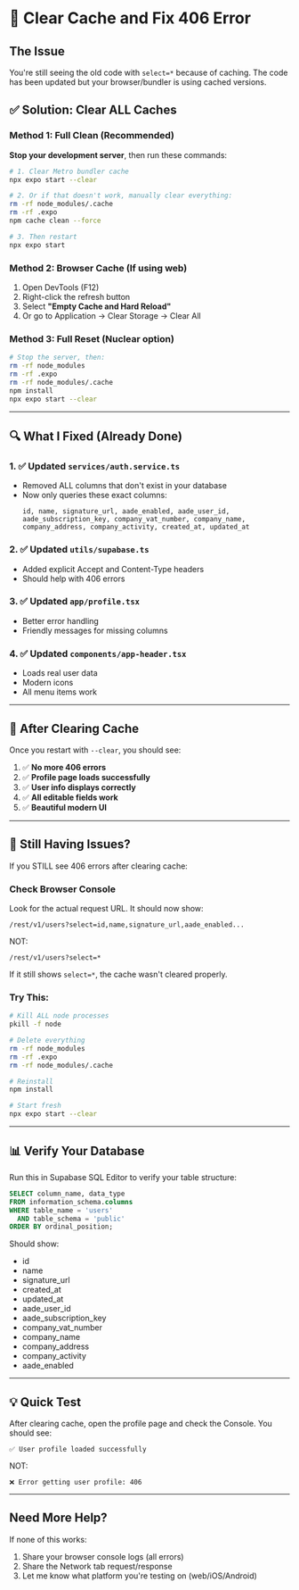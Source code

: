 # 🔧 Clear Cache and Fix 406 Error

## The Issue
You're still seeing the old code with `select=*` because of caching. The code has been updated but your browser/bundler is using cached versions.

## ✅ Solution: Clear ALL Caches

### Method 1: Full Clean (Recommended)

**Stop your development server**, then run these commands:

```bash
# 1. Clear Metro bundler cache
npx expo start --clear

# 2. Or if that doesn't work, manually clear everything:
rm -rf node_modules/.cache
rm -rf .expo
npm cache clean --force

# 3. Then restart
npx expo start
```

### Method 2: Browser Cache (If using web)

1. Open DevTools (F12)
2. Right-click the refresh button
3. Select **"Empty Cache and Hard Reload"**
4. Or go to Application → Clear Storage → Clear All

### Method 3: Full Reset (Nuclear option)

```bash
# Stop the server, then:
rm -rf node_modules
rm -rf .expo
rm -rf node_modules/.cache
npm install
npx expo start --clear
```

---

## 🔍 What I Fixed (Already Done)

### 1. ✅ Updated `services/auth.service.ts`
- Removed ALL columns that don't exist in your database
- Now only queries these exact columns:
  ```
  id, name, signature_url, aade_enabled, aade_user_id,
  aade_subscription_key, company_vat_number, company_name,
  company_address, company_activity, created_at, updated_at
  ```

### 2. ✅ Updated `utils/supabase.ts`
- Added explicit Accept and Content-Type headers
- Should help with 406 errors

### 3. ✅ Updated `app/profile.tsx`
- Better error handling
- Friendly messages for missing columns

### 4. ✅ Updated `components/app-header.tsx`
- Loads real user data
- Modern icons
- All menu items work

---

## 🎯 After Clearing Cache

Once you restart with `--clear`, you should see:

1. ✅ **No more 406 errors**
2. ✅ **Profile page loads successfully**
3. ✅ **User info displays correctly**
4. ✅ **All editable fields work**
5. ✅ **Beautiful modern UI**

---

## 🐛 Still Having Issues?

If you STILL see 406 errors after clearing cache:

### Check Browser Console
Look for the actual request URL. It should now show:
```
/rest/v1/users?select=id,name,signature_url,aade_enabled...
```

NOT:
```
/rest/v1/users?select=*
```

If it still shows `select=*`, the cache wasn't cleared properly.

### Try This:
```bash
# Kill ALL node processes
pkill -f node

# Delete everything
rm -rf node_modules
rm -rf .expo
rm -rf node_modules/.cache

# Reinstall
npm install

# Start fresh
npx expo start --clear
```

---

## 📊 Verify Your Database

Run this in Supabase SQL Editor to verify your table structure:

```sql
SELECT column_name, data_type 
FROM information_schema.columns 
WHERE table_name = 'users' 
  AND table_schema = 'public'
ORDER BY ordinal_position;
```

Should show:
- id
- name
- signature_url
- created_at
- updated_at
- aade_user_id
- aade_subscription_key
- company_vat_number
- company_name
- company_address
- company_activity
- aade_enabled

---

## 💡 Quick Test

After clearing cache, open the profile page and check the Console. You should see:
```
✅ User profile loaded successfully
```

NOT:
```
❌ Error getting user profile: 406
```

---

## Need More Help?

If none of this works:
1. Share your browser console logs (all errors)
2. Share the Network tab request/response
3. Let me know what platform you're testing on (web/iOS/Android)

